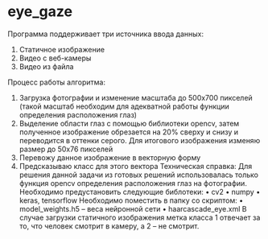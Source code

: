 # eye_gaze
Программа поддерживает три источника ввода данных:
1)	Статичное изображение
2)	Видео с веб-камеры 
3)	Видео из файла  

  
Процесс работы алгоритма: 
1.	Загрузка фотографии и изменение масштаба до 500x700 пикселей (такой масштаб необходим для адекватной работы функции определения расположения глаз)
2.	Выделение области глаз с помощью библиотеки opencv, затем полученное изображение обрезается на 20% сверху и снизу и переводится в оттенки серого. Для итогового изображения изменяю размер до 50x76 пикселей
3.	Перевожу данное изображение в векторную форму
4.	Предсказываю класс для этого вектора
Техническая справка:
Для решения данной задачи из готовых решений использовалась только функция opencv определения расположения глаз на фотографии.
Необходимо предустановить следующие библотеки:
•	cv2
•	numpy 
•	keras, tensorflow 
Необходимо поместить в папку со скриптом:
•	model_weights.h5 – веса нейронной сети
•	haarcascade_eye.xml 
В случае загрузки статичного изображения метка класса 1 отвечает за то, что человек смотрит в камеру, а 2 – не смотрит.
